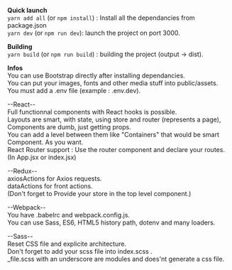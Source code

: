 **Quick launch**  
`yarn add all` (or `npm install`) : Install all the dependancies from package.json  
`yarn dev` (or `npm run dev`): launch the project on port 3000.  

**Building**  
`yarn build` (or `npm run build`) : building the project (output -> dist).  

**Infos**  
You can use Bootstrap directly after installing dependancies.    
You can put your images, fonts and other media stuff into public/assets.  
You must add a .env file (example : .env.dev).  

--React--  
Full functionnal components with React hooks is possible.  
Layouts are smart, with state, using store and router (represents a page), Components are dumb, just getting props.  
You can add a level between them like "Containers" that would be smart Component. As you want.  
React Router support : Use the router component and declare your routes. (In App.jsx or index.jsx)

--Redux--  
axiosActions for Axios requests.  
dataActions for front actions.  
(Don't forget to Provide your store in the top level component.)  

--Webpack--   
You have .babelrc and webpack.config.js.  
You can use Sass, ES6, HTML5 history path, dotenv and many loaders.  

--Sass--  
Reset CSS file and explicite architecture.  
Don't forget to add your scss file into index.scss .  
_file.scss with an underscore are modules and does'nt generate a css file.  

